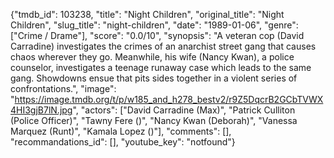 {"tmdb_id": 103238, "title": "Night Children", "original_title": "Night Children", "slug_title": "night-children", "date": "1989-01-06", "genre": ["Crime / Drame"], "score": "0.0/10", "synopsis": "A veteran cop (David Carradine) investigates the crimes of an anarchist street gang that causes chaos wherever they go. Meanwhile, his wife (Nancy Kwan), a police counselor, investigates a teenage runaway case which leads to the same gang. Showdowns ensue that pits sides together in a violent series of confrontations.", "image": "https://image.tmdb.org/t/p/w185_and_h278_bestv2/r9Z5DqcrB2GCbTVWX4HI3gjB7lN.jpg", "actors": ["David Carradine (Max)", "Patrick Culliton (Police Officer)", "Tawny Fere ()", "Nancy Kwan (Deborah)", "Vanessa Marquez (Runt)", "Kamala Lopez ()"], "comments": [], "recommandations_id": [], "youtube_key": "notfound"}